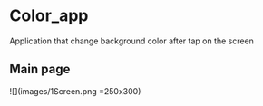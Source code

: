 # Color_app

Application that change background color after tap on the screen

## Main page
![](images/1Screen.png =250x300)

